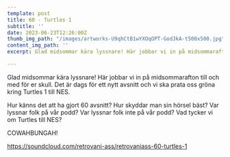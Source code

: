 ```yaml
---
template: post
title: 60 - Turtles 1
subtitle: ''
date: 2023-06-23T12:26:00Z
thumb_img_path: "/images/artworks-U9qhCtB1wYXOqOPT-GodJkA-t500x500.jpg"
content_img_path: ''
excerpt: Glad midsommar kära lyssnare! Här jobbar vi in på midsommarafton till och med för er skull. Det är dags för ett nytt avsnitt och vi ska prata oss gröna kring Turtles 1 till NES.

---
```

Glad midsommar kära lyssnare! Här jobbar vi in på midsommarafton till och med för er skull. Det är dags för ett nytt avsnitt och vi ska prata oss gröna kring Turtles 1 till NES.

Hur känns det att ha gjort 60 avsnitt?
Hur skyddar man sin hörsel bäst?
Var lyssnar folk på vår podd?
Var lyssnar folk inte på vår podd?
Vad tycker vi om Turtles till NES?

COWAHBUNGAH!
  
https://soundcloud.com/retrovani-ass/retrovaniass-60-turtles-1
